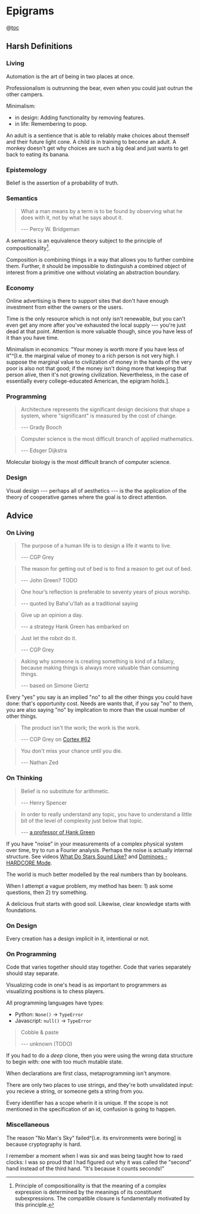 # Epigrams

@[toc](Contents)

## Harsh Definitions

### Living

Automation is the art of being in two places at once.

Professionalism is outrunning the bear, even when you could just outrun the other campers.

Minimalism:
  * in design: Adding functionality by removing features.
  * in life: Remembering to poop.

An adult is a sentience that is able to reliably make choices about themself and their future light cone.
A child is in training to become an adult.
A monkey doesn't get why choices are such a big deal and just wants to get back to eating its banana.

### Epistemology

Belief is the assertion of a probability of truth.

### Semantics

> What a man means by a term is to be found by observing what he does with it, not by what he says about it.
>
> --- Percy W. Bridgeman

A semantics is an equivalence theory subject to the principle of compositionality[^compositionality].

[^compositionality]: Principle of compositionality is that the meaning of a complex expression is determined by the meanings of its constituent subexpressions.
The compatible closure is fundamentally motivated by this principle.

Composition is combining things in a way that allows you to further combine them.
Further, it should be impossible to distinguish a combined object of interest from a primitive one without violating an abstraction boundary.


### Economy

Online advertising is there to support sites that don't have enough investment from either the owners or the users.

Time is the only resource which is not only isn't renewable, but you can't even get any more after you've exhausted the local supply --- you're just dead at that point.
Attention is more valuable though, since you have less of it than you have time.

Minimalism in economics: "Your money is worth more if you have less of it"^[I.e. the marginal value of money to a rich person is not very high. I suppose the marginal value to civilization of money in the hands of the very poor is also not that good; if the money isn't doing more that keeping that person alive, then it's not growing civilization. Nevertheless, in the case of essentially every college-educated American, the epigram holds.].

### Programming

> Architecture represents the significant design decisions that shape a system, where "significant" is measured by the cost of change.
>
> --- Grady Booch

> Computer science is the most difficult branch of applied mathematics.
>
> --- Edsger Dijkstra

Molecular biology is the most difficult branch of computer science.

### Design

Visual design --- perhaps all of aesthetics --- is the the application of the theory of cooperative games where the goal is to direct attention.

## Advice

### On Living

> The purpose of a human life is to design a life it wants to live.
>
> --- CGP Grey

> The reason for getting out of bed is to find a reason to get out of bed.
>
> --- John Green? TODO

> One hour’s reflection is preferable to seventy years of pious worship.
>
> --- quoted by Baha'u'llah as a traditional saying

> Give up an opinion a day.
>
> --- a strategy Hank Green has embarked on

> Just let the robot do it.
>
> --- CGP Grey

> Asking why someone is creating something is kind of a fallacy, because making things is always more valuable than consuming things.
>
> --- based on Simone Giertz

Every "yes" you say is an implied "no" to all the other things you could have done: that's opportunity cost.
Needs are wants that, if you say "no" to them, you are also saying "no" by implication to more than the usual number of other things.

> The product isn't the work; the work is the work.
>
> --- CGP Grey on [Cortex #62](https://www.relay.fm/cortex/62)

> You don't miss your chance until you die.
>
> --- Nathan Zed

### On Thinking

> Belief is no substitute for arithmetic.
>
> --- Henry Spencer

> In order to really understand any topic, you have to understand a little bit of the level of complexity just below that topic.
>
>--- [a professor of Hank Green](https://www.youtube.com/watch?v=QnQe0xW_JY4&t=89s)

If you have "noise" in your measurements of a complex physical system over time, try to run a Fourier analysis.
Perhaps the noise is actually internal structure.
See videos [What Do Stars Sound Like?](https://www.youtube.com/watch?v=TbWyuJYybMA) and [Dominoes - HARDCORE Mode](https://www.youtube.com/watch?v=9hPIobthvHg).

The world is much better modelled by the real numbers than by booleans.

When I attempt a vague problem, my method has been: 1) ask some questions, then 2) try something.

A delicious fruit starts with good soil.
Likewise, clear knowledge starts with foundations.

### On Design

Every creation has a design implicit in it, intentional or not.

### On Programming

Code that varies together should stay together.
Code that varies separately should stay separate.

Visualizing code in one's head is as important to programmers as visualizing positions is to chess players.

All programming languages have types:
  * Python: `None()` → `TypeError`
  * Javascript: `null()` → `TypeError`

> Cobble & paste
>
> --- unknown (TODO)

If you had to do a _deep_ clone, then you were using the wrong data structure to begin with: one with too much mutable state.

When declarations are first class, metaprogramming isn't anymore.

There are only two places to use strings, and they're both unvalidated input:
you recieve a string, or
someone gets a string from you.

Every identifier has a scope wherin it is unique.
If the scope is not mentioned in the specification of an id, confusion is going to happen.

### Miscellaneous

The reason "No Man's Sky" failed^[i.e. its environments were boring] is because cryptography is hard.

I remember a moment when I was six and was being taught how to raed clocks: I was so proud that I had figured out why it was called the "second" hand instead of the third hand. "It's because it counts seconds!"